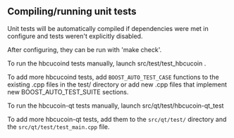 Compiling/running unit tests
------------------------------------

Unit tests will be automatically compiled if dependencies were met in configure
and tests weren't explicitly disabled.

After configuring, they can be run with 'make check'.

To run the hbcucoind tests manually, launch src/test/test_hbcucoin .

To add more hbcucoind tests, add `BOOST_AUTO_TEST_CASE` functions to the existing
.cpp files in the test/ directory or add new .cpp files that
implement new BOOST_AUTO_TEST_SUITE sections.

To run the hbcucoin-qt tests manually, launch src/qt/test/hbcucoin-qt_test

To add more hbcucoin-qt tests, add them to the `src/qt/test/` directory and
the `src/qt/test/test_main.cpp` file.
